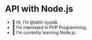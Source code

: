 # API with Node.js

- 👋 Hi, I’m @tahir-syslab
- 👀 I’m interested in PHP Programming.
- 🌱 I’m currently learning Node.js

<!--- 💞️ I’m looking to collaborate on ...
- 📫 How to reach me ...

tahir-syslab/tahir-syslab is a ✨ special ✨ repository because its `README.md` (this file) appears on your GitHub profile.
You can click the Preview link to take a look at your changes.
--->

